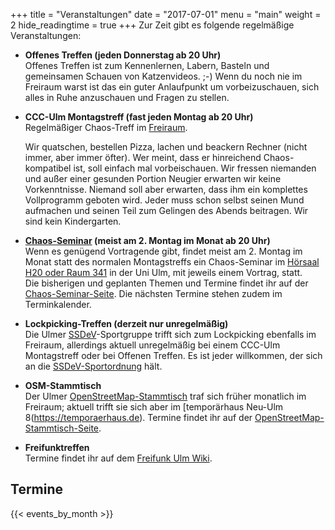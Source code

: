+++
title = "Veranstaltungen"
date = "2017-07-01"
menu = "main"
weight = 2
hide_readingtime = true
+++
Zur Zeit gibt es folgende regelmäßige Veranstaltungen:

* **Offenes Treffen (jeden Donnerstag ab 20 Uhr)**  
Offenes Treffen ist zum Kennenlernen, Labern, Basteln und gemeinsamen Schauen von Katzenvideos. ;-) Wenn du noch nie im Freiraum warst ist das ein guter Anlaufpunkt um vorbeizuschauen, sich alles in Ruhe anzuschauen und Fragen zu stellen.

* **CCC-Ulm Montagstreff (fast jeden Montag ab 20 Uhr)**  
    Regelmäßiger Chaos-Treff im [Freiraum](/contact).
    <!-- oder an der Uni im [Cafe Einstein](/contact#uni-ulm).-->

    Wir quatschen, bestellen Pizza, lachen und beackern Rechner (nicht immer, aber immer öfter). Wer meint, dass er hinreichend Chaos-kompatibel ist, soll einfach mal vorbeischauen. Wir fressen niemanden und außer einer gesunden Portion Neugier erwarten wir keine Vorkenntnisse. Niemand soll aber erwarten, dass ihm ein komplettes Vollprogramm geboten wird. Jeder muss schon selbst seinen Mund aufmachen und seinen Teil zum Gelingen des Abends beitragen. Wir sind kein Kindergarten.

* **[Chaos-Seminar](/ccc/chaosseminar) (meist am 2. Montag im Monat ab 20 Uhr)**  
    Wenn es genügend Vortragende gibt, findet meist am 2. Montag im Monat statt des normalen Montagstreffs ein Chaos-Seminar
    im [Hörsaal H20 oder Raum 341](/contact#uni-ulm) in der Uni Ulm, mit jeweils einem Vortrag, statt.  
    Die bisherigen und geplanten Themen und Termine findet ihr auf der [Chaos-Seminar-Seite](/ccc/chaosseminar).
    Die nächsten Termine stehen zudem im Terminkalender.

* **Lockpicking-Treffen (derzeit nur unregelmäßig)**  
  Die Ulmer [SSDeV](https://www.ssdev.org)-Sportgruppe trifft sich zum Lockpicking ebenfalls im Freiraum,
  allerdings aktuell unregelmäßig bei einem CCC-Ulm Montagstreff oder bei Offenen Treffen.
  Es ist jeder willkommen, der sich an die [SSDeV-Sportordnung](https://blog.ssdev.org/?page_id=281) hält.

* **OSM-Stammtisch**  
Der Ulmer [OpenStreetMap-Stammtisch](http://wiki.openstreetmap.org/wiki/Ulm_Neu-Ulm/Stammtisch) traf sich früher
monatlich im Freiraum; aktuell trifft sie sich aber im [temporärhaus Neu-Ulm 8(https://temporaerhaus.de).
Termine findet ihr auf der [OpenStreetMap-Stammtisch-Seite](http://wiki.openstreetmap.org/wiki/Ulm_Neu-Ulm/Stammtisch).

* **Freifunktreffen**  
Termine findet ihr auf dem [Freifunk Ulm Wiki](https://wiki.freifunk-ulm.de/).


## Termine

{{< events_by_month >}}
